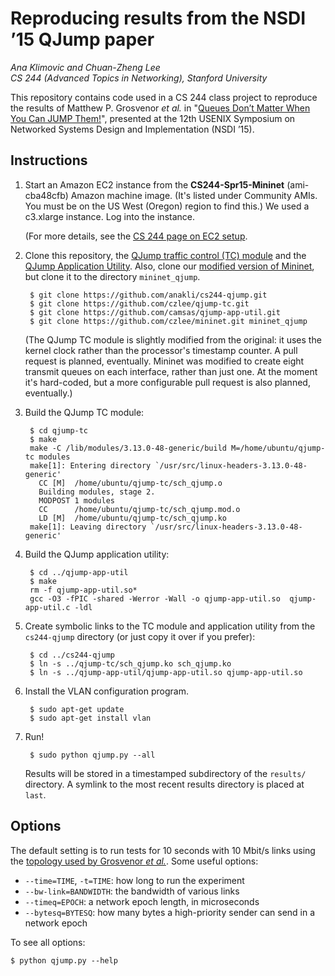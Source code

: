 Reproducing results from the NSDI ’15 QJump paper
================================================
*Ana Klimovic and Chuan-Zheng Lee*<br/>
*CS 244 (Advanced Topics in Networking), Stanford University*

This repository contains code used in a CS 244 class project to reproduce the
results of Matthew P. Grosvenor *et al.* in "[Queues Don’t Matter When You Can
JUMP Them!](https://www.usenix.org/conference/nsdi15/technical-sessions/presentation/grosvenor)", presented at the 12th USENIX Symposium on
Networked Systems Design and Implementation (NSDI ’15).

Instructions
------------
1. Start an Amazon EC2 instance from the **CS244-Spr15-Mininet** (ami-cba48cfb)
   Amazon machine image. (It's listed under Community AMIs. You must be on the
   US West (Oregon) region to find this.) We used a c3.xlarge instance. Log into
   the instance.

   (For more details, see the [CS 244 page on EC2 setup](http://web.stanford.edu/class/cs244/ec2setup.html).

2. Clone this repository, the [QJump traffic control (TC) module](https://github.com/czlee/qjump-tc) and the [QJump Application Utility](https://github.com/camsas/qjump-app-util).
   Also, clone our [modified version of Mininet](https://github.com/czlee/mininet), but clone it to the directory
   `mininet_qjump`.

        $ git clone https://github.com/anakli/cs244-qjump.git
        $ git clone https://github.com/czlee/qjump-tc.git
        $ git clone https://github.com/camsas/qjump-app-util.git
        $ git clone https://github.com/czlee/mininet.git mininet_qjump

   (The QJump TC module is slightly modified from the original: it uses the
   kernel clock rather than the processor's timestamp counter. A pull request is
   planned, eventually. Mininet was modified to create eight transmit queues
   on each interface, rather than just one. At the moment it's hard-coded, 
   but a more configurable pull request is also planned, eventually.)

3. Build the QJump TC module:

        $ cd qjump-tc
        $ make
        make -C /lib/modules/3.13.0-48-generic/build M=/home/ubuntu/qjump-tc modules
        make[1]: Entering directory `/usr/src/linux-headers-3.13.0-48-generic'
          CC [M]  /home/ubuntu/qjump-tc/sch_qjump.o
          Building modules, stage 2.
          MODPOST 1 modules
          CC      /home/ubuntu/qjump-tc/sch_qjump.mod.o
          LD [M]  /home/ubuntu/qjump-tc/sch_qjump.ko
        make[1]: Leaving directory `/usr/src/linux-headers-3.13.0-48-generic'

4. Build the QJump application utility:

        $ cd ../qjump-app-util
        $ make
        rm -f qjump-app-util.so*
        gcc -O3 -fPIC -shared -Werror -Wall -o qjump-app-util.so  qjump-app-util.c -ldl

5. Create symbolic links to the TC module and application utility from the
   `cs244-qjump` directory (or just copy it over if you prefer):

        $ cd ../cs244-qjump
        $ ln -s ../qjump-tc/sch_qjump.ko sch_qjump.ko
        $ ln -s ../qjump-app-util/qjump-app-util.so qjump-app-util.so

6. Install the VLAN configuration program.

        $ sudo apt-get update
        $ sudo apt-get install vlan

7. Run!

        $ sudo python qjump.py --all

   Results will be stored in a timestamped subdirectory of the `results/` directory. A symlink
   to the most recent results directory is placed at `last`.

Options
-------
The default setting is to run tests for 10 seconds with 10 Mbit/s links using the
[topology used by Grosvenor *et al.*](http://www.cl.cam.ac.uk/research/srg/netos/qjump/nsdi2015/network.html).
Some useful options:

- `--time=TIME`, `-t=TIME`: how long to run the experiment
- `--bw-link=BANDWIDTH`: the bandwidth of various links
- `--timeq=EPOCH`: a network epoch length, in microseconds
- `--bytesq=BYTESQ`: how many bytes a high-priority sender can send in a network epoch

To see all options:
    
    $ python qjump.py --help
    
